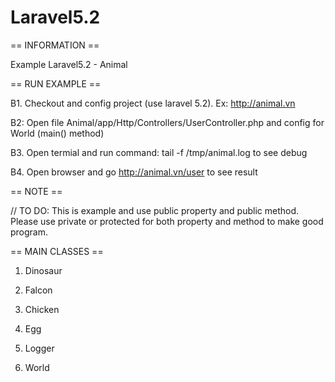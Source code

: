 # Laravel5.2
== INFORMATION ==

Example Laravel5.2  - Animal


== RUN EXAMPLE ==

B1. Checkout and config project (use laravel 5.2). Ex: http://animal.vn

B2: Open file Animal/app/Http/Controllers/UserController.php and config for World (main() method)

B3. Open termial and run command: tail -f /tmp/animal.log to see debug

B4. Open browser and go http://animal.vn/user to see result


== NOTE ==

// TO DO: This is example and use public property and public method. Please use private or protected for both property and method to make good program.


== MAIN CLASSES ==
1. Dinosaur

2. Falcon

3. Chicken

4. Egg

5. Logger

6. World
